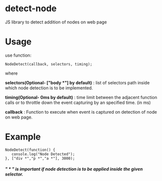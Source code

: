 # detect-node
JS library to detect addition of nodes on web page

# Usage
use function:
```
NodeDetect(callback, selectors, timing);
```
where

**selectors(Optional- ["body \*"] by default)** : list of selectors path inside
which node detection is to be implemented.

**timing(Optional- 0ms by default)** : time limit between the adjacent function calls or to throttle down the event capturing by an specified time. (in ms)

**callback** : Function to execute when event is captured on detection of node 
on web page.

# Example
```
NodeDetect(function() {
   console.log("Node Detected");
}, ["div *","p *","a *"], 3000);
```
##### " * " is important if node detection is to be applied inside the given selector.
